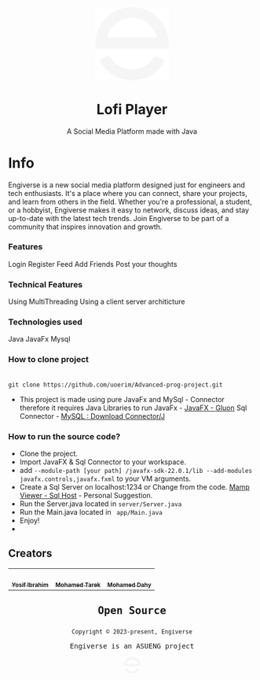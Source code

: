 
<p  align="center">
<img  src="/resources/assets/logo.png"  width="150"  />
</p>
<h1  align="center">Lofi Player</h1>
<p  align="center">A Social Media Platform made with Java</p>
<p  align="center">
</p>

  
# Info

Engiverse is a new social media platform designed just for engineers and tech enthusiasts. It's a place where you can connect, share your projects, and learn from others in the field. Whether you're a professional, a student, or a hobbyist, Engiverse makes it easy to network, discuss ideas, and stay up-to-date with the latest tech trends. Join Engiverse to be part of a community that inspires innovation and growth.



### Features

Login
Register
Feed
Add Friends
Post your thoughts
  
### Technical Features

Using MultiThreading
Using a client server architicture

### Technologies used

  

Java
JavaFx
Mysql

  

### How to clone project

```

git clone https://github.com/uoerim/Advanced-prog-project.git

```

- This project is made using pure JavaFx and MySql - Connector therefore it requires Java Libraries to run
JavaFx - [JavaFX - Gluon](https://gluonhq.com/products/javafx/)
Sql Connector - [MySQL : Download Connector/J](https://dev.mysql.com/downloads/connector/j/)


### How to run the source code?
- Clone the project.
- Import JavaFX & Sql Connector to your workspace.
- add
 ``` --module-path [your path] /javafx-sdk-22.0.1/lib --add-modules javafx.controls,javafx.fxml ``` to your VM arguments.
- Create a Sql Server on localhost:1234 or Change from the code.
[Mamp Viewer - Sql Host](https://www.mamp.info/en/downloads/) - Personal Suggestion.
- Run the Server.java located in ```server/Server.java```
- Run the Main.java located in ``` app/Main.java```
- Enjoy!
- 
## Creators

  

<table align="center">
<tr>
<td align="center">
<a  href="https://github.com/uoerim">
<img  src="https://avatars.githubusercontent.com/u/65606350?s=400&u=54f80fc0e0665c53cd22745acbceeba0b53efbad&v=4"  width="100px;"  alt=""/><br  />
<sub><b>Yosif Ibrahim</b></sub>
</a>
</td>
<td align="center">
<a  href="https://github.com/MohammadTarek9">
<img  src="https://avatars.githubusercontent.com/u/159465947?v=4"  width="100px;"  alt=""/><br  />
<sub><b>Mohamed Tarek</b></sub>
</a>
</td>
</td>
<td align="center">
<a  href="https://github.com/Mohamed-Dahy">
<img  src="https://avatars.githubusercontent.com/u/163175166?v=4"  width="100px;"  alt=""/><br  />
<sub><b>Mohamed Dahy</b></sub>
</a>

</table>
<samp>
<h2  align="center">
Open Source
</h2>
<p  align="center">
<sub>Copyright © 2023-present, Engiverse</sub>
</p>
<p align="center">Engiverse is an ASUENG project</a></p>
<p align="center">
<img  src="/resources/assets/logo.png" width="35"/>
</p>
</samp>